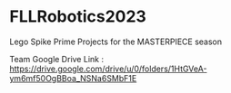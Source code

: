 # FLLRobotics2023
Lego Spike Prime Projects for the MASTERPIECE season

Team Google Drive Link : https://drive.google.com/drive/u/0/folders/1HtGVeA-ym6mf50OgBBoa_NSNa6SMbF1E
